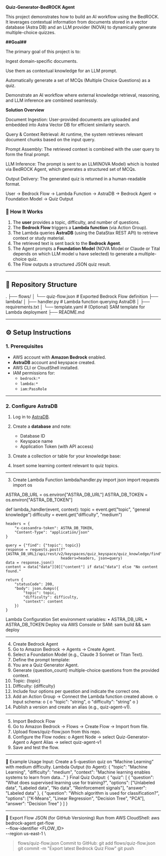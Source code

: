 **Quiz-Generator-BedROCK  Agent**

This project demonstrates how to build an AI workflow using the BedROCK. It leverages contextual information from documents stored in a vector database (Astra DB) and an LLM provider (NOVA) to dynamically generate multiple-choice quizzes.

**##Goal##**

The primary goal of this project is to:

Ingest domain-specific documents.

Use them as contextual knowledge for an LLM prompt.

Automatically generate a set of MCQs (Multiple Choice Questions) as a quiz.

Demonstrate an AI workflow where external knowledge retrieval, reasoning, and LLM inference are combined seamlessly.

**Solution Overview**

Document Ingestion: User-provided documents are uploaded and embedded into Astra Vector DB for efficient similarity search.

Query & Context Retrieval: At runtime, the system retrieves relevant document chunks based on the input query.

Prompt Assembly: The retrieved context is combined with the user query to form the final prompt.

LLM Inference: The prompt is sent to an LLM(NOVA Model) which is hosted via BedROCK Agent, which generates a structured set of MCQs.

Output Delivery: The generated quiz is returned in a human-readable format.

User → Bedrock Flow → Lambda Function → AstraDB → Bedrock Agent → Foundation Model → Quiz Output

### 🔹 How It Works
1. The **user** provides a topic, difficulty, and number of questions.
2. The **Bedrock Flow** triggers a **Lambda function** (via Action Group).
3. The Lambda queries **AstraDB** (using the DataStax REST API) to retrieve context or study material.
4. The retrieved text is sent back to the **Bedrock Agent**.
5. The Agent prompts a **Foundation Model** (NOVA Model or Claude or Tital depends on which LLM model u have selected) to generate a multiple-choice quiz.
6. The Flow outputs a structured JSON quiz result.

---

## 📂 Repository Structure
.
├── flows/
│ └── quiz-flow.json # Exported Bedrock Flow definition
├── lambda/
│ ├── handler.py # Lambda function querying AstraDB
│ ├── requirements.txt
│ └── template.yaml # (Optional) SAM template for Lambda deployment
├── README.md

---

## ⚙️ Setup Instructions

### 1. Prerequisites
- AWS account with **Amazon Bedrock** enabled.
- **AstraDB** account and keyspace created.
- AWS CLI or CloudShell installed.
- IAM permissions for:
  - `bedrock:*`
  - `lambda:*`
  - `iam:PassRole`

---

### 2. Configure AstraDB
1. Log in to [AstraDB](https://astra.datastax.com/).
2. Create a **database** and note:
   - Database ID
   - Keyspace name
   - Application Token (with API access)
3. Create a collection or table for your knowledge base:
  
4.	Insert some learning content relevant to quiz topics.
________________________________________
3. Create Lambda Function
lambda/handler.py
import json
import requests
import os

ASTRA_DB_URL = os.environ["ASTRA_DB_URL"]
ASTRA_DB_TOKEN = os.environ["ASTRA_DB_TOKEN"]

def lambda_handler(event, context):
    topic = event.get("topic", "general knowledge")
    difficulty = event.get("difficulty", "medium")

    headers = {
        "x-cassandra-token": ASTRA_DB_TOKEN,
        "Content-Type": "application/json"
    }

    query = {"find": {"topic": topic}}
    response = requests.post(f"{ASTRA_DB_URL}/api/rest/v2/keyspaces/quiz_keyspace/quiz_knowledge/find", 
                             headers=headers, json=query)
    data = response.json()
    content = data["data"][0]["content"] if data["data"] else "No content found."

    return {
        "statusCode": 200,
        "body": json.dumps({
            "topic": topic,
            "difficulty": difficulty,
            "context": content
        })
    }
Lambda Configuration
Set environment variables:
•	ASTRA_DB_URL
•	ASTRA_DB_TOKEN
Deploy via AWS Console or SAM:
sam build && sam deploy
________________________________________
4. Create Bedrock Agent
1.	Go to Amazon Bedrock → Agents → Create Agent.
2.	Select a Foundation Model (e.g., Claude 3 Sonnet or Titan Text).
3.	Define the prompt template:
4.	You are a Quiz Generator Agent.
5.	Generate {question_count} multiple-choice questions from the provided context.
6.	Topic: {topic}
7.	Difficulty: {difficulty}
8.	Include four options per question and indicate the correct one.
9.	Add an Action Group → Connect the Lambda function created above.
o	Input schema:
o	{
o	  "topic": "string",
o	  "difficulty": "string"
o	}
10.	Publish a version and create an alias (e.g., quiz-agent-v1).
________________________________________
5. Import Bedrock Flow
1.	Go to Amazon Bedrock → Flows → Create Flow → Import from file.
2.	Upload flows/quiz-flow.json from this repo.
3.	Configure the Flow nodes:
o	Agent Node → select Quiz-Generator-Agent
o	Agent Alias → select quiz-agent-v1
4.	Save and test the flow.
________________________________________
🧾 Example Usage
Input:
Create a 5-question quiz on “Machine Learning” with medium difficulty.
Lambda Output (to Agent):
{
  "topic": "Machine Learning",
  "difficulty": "medium",
  "context": "Machine learning enables systems to learn from data..."
}
Final Quiz Output:
{
  "quiz": [
    {
      "question": "What does supervised learning use for training?",
      "options": ["Unlabeled data", "Labeled data", "No data", "Reinforcement signals"],
      "answer": "Labeled data"
    },
    {
      "question": "Which algorithm is used for classification?",
      "options": ["K-Means", "Linear Regression", "Decision Tree", "PCA"],
      "answer": "Decision Tree"
    }
  ]
}
________________________________________
🔧 Export Flow JSON (for GitHub Versioning)
Run from AWS CloudShell:
aws bedrock-agent get-flow \
  --flow-identifier <FLOW_ID> \
  --region us-east-1 \
  > flows/quiz-flow.json
Commit to GitHub:
git add flows/quiz-flow.json
git commit -m "Export latest Bedrock Quiz Flow"
git push

